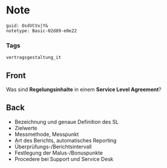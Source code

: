 # Note
```
guid: OsdVCVx|Y&
notetype: Basic-02d89-e0e22
```

### Tags
```
vertragsgestaltung_it
```

## Front
Was sind <b>Regelungsinhalte</b> in einem <b>Service Level Agreement</b>?

## Back
<ul><li>Bezeichnung und genaue Definition des SL</li><li>Zielwerte</li><li>Messmethode, Messpunkt</li><li>Art des Berichts, automatisches Reporting</li><li>Überprüfungs-/Berichtsintervall</li><li>Festlegung der Malus-/Bonuspunkte</li><li>Procedere bei Support und Service Desk</li></ul>
